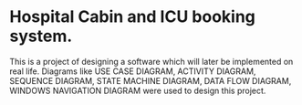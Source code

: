 
#  Hospital Cabin and ICU booking system.

This is a project of designing a software which will later be implemented on real life. Diagrams like USE CASE DIAGRAM, ACTIVITY DIAGRAM, SEQUENCE DIAGRAM, STATE MACHINE DIAGRAM, DATA FLOW DIAGRAM, WINDOWS NAVIGATION DIAGRAM were used to design this project.

